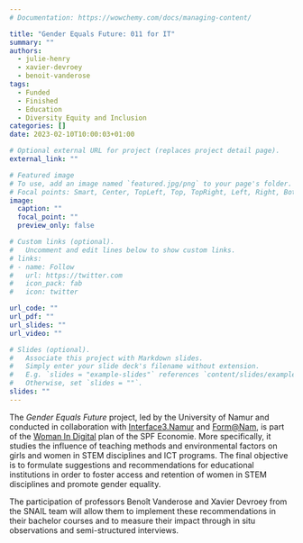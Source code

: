 ```yaml
---
# Documentation: https://wowchemy.com/docs/managing-content/

title: "Gender Equals Future: 011 for IT"
summary: ""
authors:
  - julie-henry
  - xavier-devroey
  - benoit-vanderose
tags:
  - Funded
  - Finished
  - Education
  - Diversity Equity and Inclusion
categories: []
date: 2023-02-10T10:00:03+01:00

# Optional external URL for project (replaces project detail page).
external_link: ""

# Featured image
# To use, add an image named `featured.jpg/png` to your page's folder.
# Focal points: Smart, Center, TopLeft, Top, TopRight, Left, Right, BottomLeft, Bottom, BottomRight.
image:
  caption: ""
  focal_point: ""
  preview_only: false

# Custom links (optional).
#   Uncomment and edit lines below to show custom links.
# links:
# - name: Follow
#   url: https://twitter.com
#   icon_pack: fab
#   icon: twitter

url_code: ""
url_pdf: ""
url_slides: ""
url_video: ""

# Slides (optional).
#   Associate this project with Markdown slides.
#   Simply enter your slide deck's filename without extension.
#   E.g. `slides = "example-slides"` references `content/slides/example-slides.md`.
#   Otherwise, set `slides = ""`.
slides: ""
---
```


The *Gender Equals Future* project, led by the University of Namur and conducted in collaboration with [Interface3.Namur](https://www.interface3namur.be) and [Form@Nam](https://www.formanam.be), is part of the [Woman In Digital](https://economie.fgov.be/fr/themes/line/inclusion-numerique/women-digital) plan of the SPF Economie. More specifically, it studies the influence of teaching methods and environmental factors on girls and women in STEM disciplines and ICT programs. The final objective is to formulate suggestions and recommendations for educational institutions in order to foster access and retention of women in STEM disciplines and promote gender equality.

The participation of professors Benoît Vanderose and Xavier Devroey from the SNAIL team will allow them to implement these recommendations in their bachelor courses and to measure their impact through in situ observations and semi-structured interviews.
